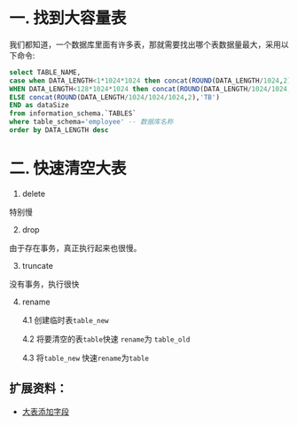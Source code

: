 # 一. 找到大容量表
我们都知道，一个数据库里面有许多表，那就需要找出哪个表数据量最大，采用以下命令:
```sql
select TABLE_NAME,
case when DATA_LENGTH<1*1024*1024 then concat(ROUND(DATA_LENGTH/1024,2),'KB')
WHEN DATA_LENGTH<128*1024*1024 then concat(ROUND(DATA_LENGTH/1024/1024,2),'MB')
ELSE concat(ROUND(DATA_LENGTH/1024/1024/1024,2),'TB')
END as dataSize
from information_schema.`TABLES`
where table_schema='employee' -- 数据库名称
order by DATA_LENGTH desc

```

# 二. 快速清空大表
1. delete

特别慢

2. drop

由于存在事务，真正执行起来也很慢。

3. truncate 

没有事务，执行很快

4. rename

    4.1  创建临时表`table_new`

    4.2 将要清空的表`table`快速 `rename`为 `table_old`

    4.3 将`table_new` 快速`rename`为`table`


## 扩展资料：
- [大表添加字段](https://www.cnblogs.com/ynyhl/p/9799357.html)